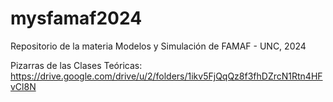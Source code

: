 # mysfamaf2024
Repositorio de la materia Modelos y Simulación de FAMAF - UNC, 2024

Pizarras de las Clases Teóricas: https://drive.google.com/drive/u/2/folders/1ikv5FjQqQz8f3fhDZrcN1Rtn4HFvCl8N

